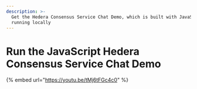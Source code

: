 ```yaml
---
description: >-
  Get the Hedera Consensus Service Chat Demo, which is built with JavaScript,
  running locally
---
```


# Run the JavaScript Hedera Consensus Service Chat Demo

{% embed url="https://youtu.be/tMj6tFGc4c0" %}

